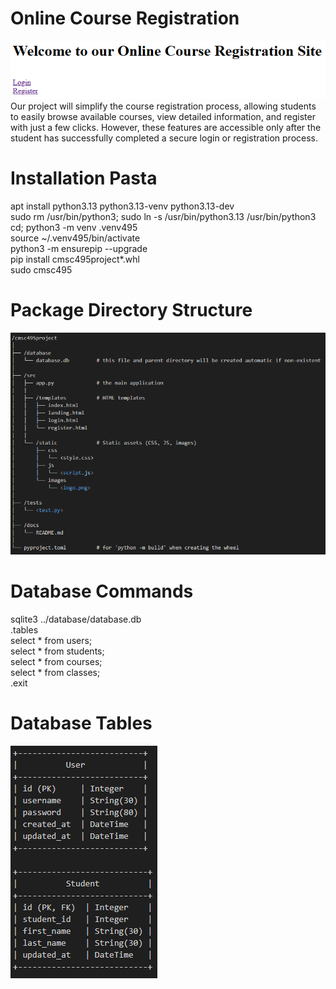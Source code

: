 # Online Course Registration 
![alt text](../images/banner.png)  
Our project will simplify the course registration process, allowing students to easily browse available courses, view detailed information, and register with just a few clicks. However, these features are accessible only after the student has successfully completed a secure login or registration process.  


# Installation Pasta

apt install python3.13 python3.13-venv python3.13-dev  
sudo rm /usr/bin/python3; sudo ln -s /usr/bin/python3.13 /usr/bin/python3        
cd; python3 -m venv .venv495     
source ~/.venv495/bin/activate    
python3 -m ensurepip --upgrade    
pip install cmsc495project*.whl     
sudo cmsc495    


# Package Directory Structure
![alt text](../images/directory_stucture.png)

# Database Commands
sqlite3 ../database/database.db  
.tables  
select * from users;  
select * from students;  
select * from courses;  
select * from classes;  
.exit  


# Database Tables
![alt text](../images/db_images.png)

